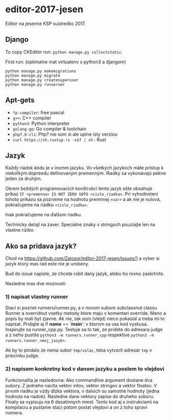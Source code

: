 # editor-2017-jesen
Editor na jesenne KSP sustredko 2017.

## Django

To copy CKEditor run: `python manage.py collectstatic`.

First run: (optimalne mat virtualenv s python3 a djangom)

```
python manage.py makemigrations
python manage.py migrate
python manage.py createsuperuser
python manage.py runserver
```


## Apt-gets
 - `fp-compiler`: free pascal
 - `g++`: C++ compiler
 - `python3`: Python interpreter
 - `golang-go`: Go compiler & toolchain
 - `php7.0-cli`: Php?  nie som si ale uplne isty verziou
 - `curl https://sh.rustup.rs -sSf | sh` : Rust


## Jazyk

Každý riadok kódu je v inomm jazyku. Vo všetkých jazykoch máte prístup k niekoľkým
dopreedu definovaným premenným. Riadky sa vykonávajú pekne jeden za druhým.

Okrem beždých programovacích konštrukcí tento jazyk ešte obsahuje príkaz `IF <premenna> IS NOT ZERO GOTO <cislo_riadka>`. Pri vyhodnotení tohoto príkazu sa pozrieme na
  hodnotu premnnej `<var>` a ak nie je nulová, pokračujeme na riadku `<cislo_riadka>`.

Inak pokračujeme na ďalšom riadku.

Technicky detajl na zaver. Specialne znaky v stringoch pouziajte len na vlastne riziko.

## Ako sa pridava jazyk?

Chod na https://github.com/Zajozor/editor-2017-jesen/issues/1 a vyber si jazyk ktory mas rad este nie je urobeny.

Bud do issue napiste, ze chcete robit dany jazyk, alebo ho rovno zaskrtnite.

Nasledne mas dve moznosti:

### 1) napisat vlastny runner

Staci si pozriet runners/runner.py, a v novom subore subclassnut classu Runner a overridnut vsetky metody ktore maju v komentari override.
Meno a popis by mali byt zjavne. Ak nie, tak som (vlejd) nieco pokaslal a treba mi to napisat.
Pridajte aj if __name__ == '__main__': v ktorom sa vas kod vyskusa.
Inspirujte sa runner_cpp.py.
Testuje sa to tak, ze pridete do adresara judge a z neho pustite `python3 -m runners.runner_cpp` respektive `python3 -m runners.runner_<moj_jazyk>`.

Ak by to pindalo ze nema subor `tmp/volac`, teba vytvorit adresar `tmp` v priecinku judge.

### 2) napisem konkretny kod v danom jazyku a poslem to vlejdovi

Funkcionalita je nasledovna:
Ako commandline argument dostane dva subory.
Z jedneho nacita vektor intov, vektor stringov a vektor floatov.
V prvom riadku je vzdy dlzka vektora, v dalsich su samotne hodnoty (jedna hodnota na riadok).
Nasledne dane vektory zapise do druheho suboru.
Floaty sa vypisuju na 6 desatinnych miest.
Tento kod aj s instrukciami na kompilaciu a pustanie staci potom poslat vlejdovi a on z toho spravi runnera.
